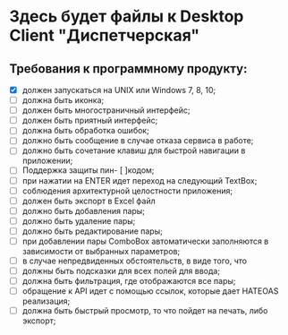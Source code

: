 # Здесь будет файлы к Desktop Client "Диспетчерская"

## Требования к программному продукту:

- [x] должен запускаться на UNIX или Windows 7, 8, 10;
- [ ] должна быть иконка;
- [ ] должен быть многостраничный интерфейс;
- [ ] должен быть приятный интерфейс;
- [ ] должна быть обработка ошибок;
- [ ] должно быть сообщение в случае отказа сервиса в работе;
- [ ] должно быть сочетание клавиш для быстрой навигации в приложении;
- [ ] Поддержка защиты пин- [ ]кодом;
- [ ] при нажатии на ENTER идет переход на следующий TextBox;
- [ ] соблюдения архитектурной целостности приложения;
- [ ] должен быть экспорт в Excel файл
- [ ] должно быть добавления пары;
- [ ] должно быть удаление пары;
- [ ] должно быть редактирование пары;
- [ ] при добавлении пары ComboBox автоматически заполняются в зависимости от выбранных параметров;
- [ ] в случае непредвиденных обстоятельств, в виде того, что 
- [ ] должны быть подсказки для всех полей для ввода;
- [ ] должна быть фильтрация, где отображаются все пары;
- [ ] обращение к API идет с помощью ссылок, которые дает HATEOAS реализация;
- [ ] должна быть быстрый просмотр, то что пойдет на печать, либо экспорт;
